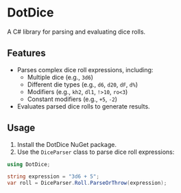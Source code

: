 # DotDice

A C# library for parsing and evaluating dice rolls.

## Features

* Parses complex dice roll expressions, including:
    * Multiple dice (e.g., `3d6`)
    * Different die types (e.g., `d6`, `d20`, `dF`, `d%`)
    * Modifiers (e.g., `kh2`, `dl1`, `!>10`, `ro<3`)
    * Constant modifiers (e.g., `+5`, `-2`)
* Evaluates parsed dice rolls to generate results.

## Usage

1.  Install the DotDice NuGet package.
2.  Use the `DiceParser` class to parse dice roll expressions:

```csharp
using DotDice;

string expression = "3d6 + 5";
var roll = DiceParser.Roll.ParseOrThrow(expression);